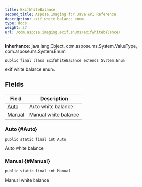 ```yaml
---
title: ExifWhiteBalance
second_title: Aspose.Imaging for Java API Reference
description: exif white balance enum.
type: docs
weight: 27
url: /com.aspose.imaging.exif.enums/exifwhitebalance/
---
```

**Inheritance:**
java.lang.Object, com.aspose.ms.System.ValueType, com.aspose.ms.System.Enum
```
public final class ExifWhiteBalance extends System.Enum
```

exif white balance enum.
## Fields

| Field | Description |
| --- | --- |
| [Auto](#Auto) | Auto white balance |
| [Manual](#Manual) | Manual white balance |
### Auto {#Auto}
```
public static final int Auto
```


Auto white balance

### Manual {#Manual}
```
public static final int Manual
```


Manual white balance

